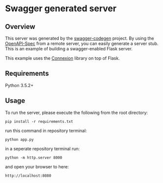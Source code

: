 # Swagger generated server

## Overview

This server was generated by the [swagger-codegen](https://github.com/swagger-api/swagger-codegen) project. By using the
[OpenAPI-Spec](https://github.com/swagger-api/swagger-core/wiki) from a remote server, you can easily generate a server stub.  This
is an example of building a swagger-enabled Flask server.

This example uses the [Connexion](https://github.com/zalando/connexion) library on top of Flask.

## Requirements

Python 3.5.2+

## Usage

To run the server, please execute the following from the root directory:

```
pip install -r requirements.txt
```
run this command in repository terminal: 
```
python app.py
```
in a seperate repository terminal run:
```
python -m http.server 8000
```
and open your browser to here:

```
http://localhost:8080
```
